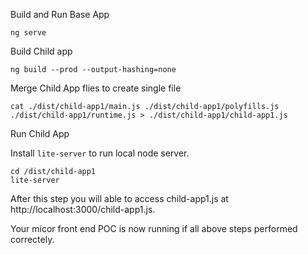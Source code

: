 Build and Run Base App

```shell
ng serve
```


Build Child app
```shell
ng build --prod --output-hashing=none
```

Merge Child App flies to create single file

```shell
cat ./dist/child-app1/main.js ./dist/child-app1/polyfills.js ./dist/child-app1/runtime.js > ./dist/child-app1/child-app1.js
```

Run Child App

Install `lite-server` to run local node server. 

```shell
cd /dist/child-app1
lite-server
```

After this step you will able to access child-app1.js at http://localhost:3000/child-app1.js.


Your micor front end POC is now running if all above steps performed correctely.
